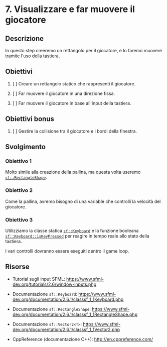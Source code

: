 # 7. Visualizzare e far muovere il giocatore

## Descrizione

In questo step creeremo un rettangolo per il giocatore, e lo faremo muovere tramite l'uso della tastiera.

## Obiettivi

1. [ ] Creare un rettangolo statico che rappresenti il giocatore.

2. [ ] Far muovere il giocatore in una direzione fissa.

3. [ ] Far muovere il giocatore in base all'input della tastiera.

## Obiettivi bonus

1. [ ] Gestire la collisione tra il giocatore e i bordi della finestra.

## Svolgimento

### Obiettivo 1

Molto simile alla creazione della pallina, ma questa volta useremo [`sf::RectangleShape`](https://www.sfml-dev.org/documentation/2.6.1/classsf_1_1RectangleShape.php).

### Obiettivo 2

Come la pallina, avremo bisogno di una variable che controlli la velocità del giocatore.

### Obiettivo 3

Utilizziamo la classe statica [`sf::Keyboard`](https://www.sfml-dev.org/documentation/2.6.1/classsf_1_1Keyboard.php) e la funzione booleana [`sf::Keyboard::isKeyPressed`](https://www.sfml-dev.org/documentation/2.6.1/classsf_1_1Keyboard.php#a80a04b2f53005886957f49eee3531599) per reagire in tempo reale allo stato della tastiera.

I vari controlli dovranno essere eseguiti dentro il game loop.

## Risorse

- Tutorial sugli input SFML: https://www.sfml-dev.org/tutorials/2.6/window-inputs.php

- Documentazione `sf::Keyboard`: https://www.sfml-dev.org/documentation/2.6.1/classsf_1_1Keyboard.php

- Documentazione `sf::RectangleShape`: https://www.sfml-dev.org/documentation/2.6.1/classsf_1_1RectangleShape.php

- Documentazione `sf::Vector2<T>`: https://www.sfml-dev.org/documentation/2.6.1/classsf_1_1Vector2.php

- CppReference (documentazione C++): http://en.cppreference.com/
